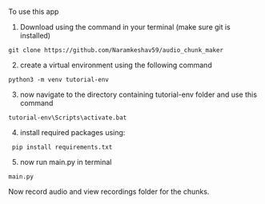To use this app 

1. Download using the command in your terminal (make sure git is installed)

``` git clone https://github.com/Naramkeshav59/audio_chunk_maker ```

2. create a virtual environment using the following command

```python3 -m venv tutorial-env ```

3. now navigate to the directory containing tutorial-env folder and use this command

```tutorial-env\Scripts\activate.bat```

4. install required packages using:

``` pip install requirements.txt```

5. now run main.py in terminal

```main.py```

Now record audio and view recordings folder for the chunks.
